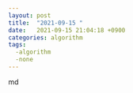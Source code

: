 ```yaml
---
layout: post
title:  "2021-09-15 "
date:   2021-09-15 21:04:18 +0900
categories: algorithm
tags:
  -algorithm
  -none
---
```


md

